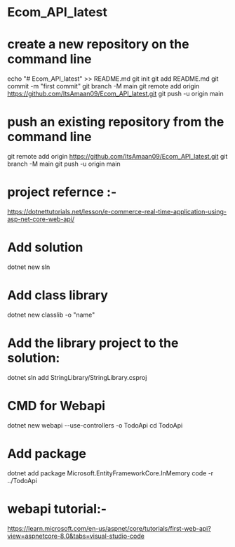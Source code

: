 # Ecom_API_latest
# create a new repository on the command line
echo "# Ecom_API_latest" >> README.md
git init
git add README.md
git commit -m "first commit"
git branch -M main
git remote add origin https://github.com/ItsAmaan09/Ecom_API_latest.git
git push -u origin main

# push an existing repository from the command line
git remote add origin https://github.com/ItsAmaan09/Ecom_API_latest.git
git branch -M main
git push -u origin main

# project refernce :-
https://dotnettutorials.net/lesson/e-commerce-real-time-application-using-asp-net-core-web-api/

# Add solution
dotnet new sln

# Add class library
dotnet new classlib -o "name"

# Add the library project to the solution:
dotnet sln add StringLibrary/StringLibrary.csproj


# CMD for Webapi
dotnet new webapi --use-controllers -o TodoApi
cd TodoApi

# Add package
dotnet add package Microsoft.EntityFrameworkCore.InMemory
code -r ../TodoApi


# webapi tutorial:-
https://learn.microsoft.com/en-us/aspnet/core/tutorials/first-web-api?view=aspnetcore-8.0&tabs=visual-studio-code


